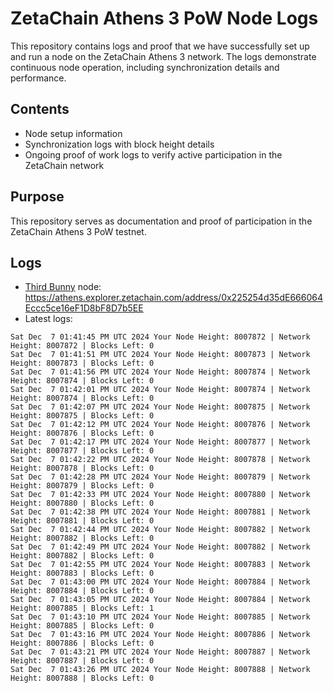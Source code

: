 # ZetaChain Athens 3 PoW Node Logs
This repository contains logs and proof that we have successfully set up and run a node on the ZetaChain Athens 3 network. The logs demonstrate continuous node operation, including synchronization details and performance.

## Contents
- Node setup information
- Synchronization logs with block height details
- Ongoing proof of work logs to verify active participation in the ZetaChain network

## Purpose
This repository serves as documentation and proof of participation in the ZetaChain Athens 3 PoW testnet.

## Logs

- [Third Bunny](https://thirdbunny.xyz/) node: https://athens.explorer.zetachain.com/address/0x225254d35dE666064Eccc5ce16eF1D8bF8D7b5EE
- Latest logs:
```
Sat Dec  7 01:41:45 PM UTC 2024 Your Node Height: 8007872 | Network Height: 8007872 | Blocks Left: 0
Sat Dec  7 01:41:51 PM UTC 2024 Your Node Height: 8007873 | Network Height: 8007873 | Blocks Left: 0
Sat Dec  7 01:41:56 PM UTC 2024 Your Node Height: 8007874 | Network Height: 8007874 | Blocks Left: 0
Sat Dec  7 01:42:01 PM UTC 2024 Your Node Height: 8007874 | Network Height: 8007874 | Blocks Left: 0
Sat Dec  7 01:42:07 PM UTC 2024 Your Node Height: 8007875 | Network Height: 8007875 | Blocks Left: 0
Sat Dec  7 01:42:12 PM UTC 2024 Your Node Height: 8007876 | Network Height: 8007876 | Blocks Left: 0
Sat Dec  7 01:42:17 PM UTC 2024 Your Node Height: 8007877 | Network Height: 8007877 | Blocks Left: 0
Sat Dec  7 01:42:22 PM UTC 2024 Your Node Height: 8007878 | Network Height: 8007878 | Blocks Left: 0
Sat Dec  7 01:42:28 PM UTC 2024 Your Node Height: 8007879 | Network Height: 8007879 | Blocks Left: 0
Sat Dec  7 01:42:33 PM UTC 2024 Your Node Height: 8007880 | Network Height: 8007880 | Blocks Left: 0
Sat Dec  7 01:42:38 PM UTC 2024 Your Node Height: 8007881 | Network Height: 8007881 | Blocks Left: 0
Sat Dec  7 01:42:44 PM UTC 2024 Your Node Height: 8007882 | Network Height: 8007882 | Blocks Left: 0
Sat Dec  7 01:42:49 PM UTC 2024 Your Node Height: 8007882 | Network Height: 8007882 | Blocks Left: 0
Sat Dec  7 01:42:55 PM UTC 2024 Your Node Height: 8007883 | Network Height: 8007883 | Blocks Left: 0
Sat Dec  7 01:43:00 PM UTC 2024 Your Node Height: 8007884 | Network Height: 8007884 | Blocks Left: 0
Sat Dec  7 01:43:05 PM UTC 2024 Your Node Height: 8007884 | Network Height: 8007885 | Blocks Left: 1
Sat Dec  7 01:43:10 PM UTC 2024 Your Node Height: 8007885 | Network Height: 8007885 | Blocks Left: 0
Sat Dec  7 01:43:16 PM UTC 2024 Your Node Height: 8007886 | Network Height: 8007886 | Blocks Left: 0
Sat Dec  7 01:43:21 PM UTC 2024 Your Node Height: 8007887 | Network Height: 8007887 | Blocks Left: 0
Sat Dec  7 01:43:26 PM UTC 2024 Your Node Height: 8007888 | Network Height: 8007888 | Blocks Left: 0
```
